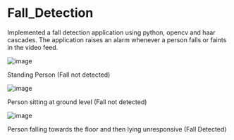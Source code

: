 # Fall_Detection
Implemented a fall detection application using python, opencv and haar cascades. The application raises an alarm whenever a person falls or faints in the video feed.


![image](https://user-images.githubusercontent.com/83297868/117915928-3c45d900-b2b4-11eb-8706-9c57e2694e26.png)

Standing Person (Fall not detected)

![image](https://user-images.githubusercontent.com/83297868/117915956-41a32380-b2b4-11eb-92b0-a8704fa12cfe.png)

Person sitting at ground level (Fall not detected)

![image](https://user-images.githubusercontent.com/83297868/117915968-4a93f500-b2b4-11eb-8963-cf4b0a812508.png)

Person falling towards the floor and then lying unresponsive (Fall Detected)
